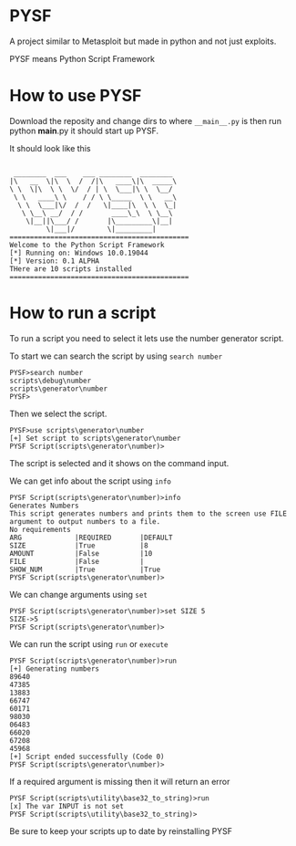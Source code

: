 # PYSF

A project similar to Metasploit but made in python and not just exploits.

PYSF means Python Script Framework

# How to use PYSF

Download the reposity and change dirs to where `__main__.py` is then run python __main__.py it should start up PYSF.

It should look like this
```

 ________  ___    ___ ________  ________
|\   __  \|\  \  /  /|\   ____\|\  _____\
\ \  \|\  \ \  \/  / | \  \___|\ \  \__/
 \ \   ____\ \    / / \ \_____  \ \   __\
  \ \  \___|\/  /  /   \|____|\  \ \  \_|
   \ \__\ __/  / /       ____\_\  \ \__\
    \|__||\___/ /       |\_________\|__|
         \|___|/        \|_________|
============================================
Welcome to the Python Script Framework
[*] Running on: Windows 10.0.19044
[*] Version: 0.1 ALPHA
THere are 10 scripts installed
============================================
```

# How to run a script

To run a script you need to select it lets use the number generator script.

To start we can search the script by using `search number`

```
PYSF>search number
scripts\debug\number    
scripts\generator\number
PYSF>
```

Then we select the script.

```
PYSF>use scripts\generator\number
[+] Set script to scripts\generator\number
PYSF Script(scripts\generator\number)> 

```

The script is selected and it shows on the command input.

We can get info about the script using `info`

```
PYSF Script(scripts\generator\number)>info
Generates Numbers
This script generates numbers and prints them to the screen use FILE 
argument to output numbers to a file.
No requirements
ARG             |REQUIRED       |DEFAULT
SIZE            |True           |8
AMOUNT          |False          |10
FILE            |False          |
SHOW_NUM        |True           |True
PYSF Script(scripts\generator\number)>
```

We can change arguments using `set` 

```
PYSF Script(scripts\generator\number)>set SIZE 5 
SIZE->5
PYSF Script(scripts\generator\number)>
```

We can run the script using `run` or `execute`

```
PYSF Script(scripts\generator\number)>run
[+] Generating numbers
89640
47385
13883
66747
60171
98030
06483
66020
67208
45968
[+] Script ended successfully (Code 0)
PYSF Script(scripts\generator\number)>
```

If a required argument is missing then it will return an error

```
PYSF Script(scripts\utility\base32_to_string)>run
[x] The var INPUT is not set
PYSF Script(scripts\utility\base32_to_string)>
```

Be sure to keep your scripts up to date by reinstalling PYSF

